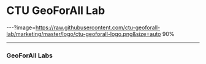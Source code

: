# CTU GeoForAll Lab

---?image=https://raw.githubusercontent.com/ctu-geoforall-lab/marketing/master/logo/ctu-geoforall-logo.png&size=auto 90%

---

### GeoForAll Labs


